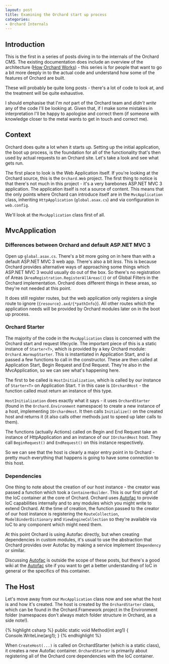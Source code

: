 ```yaml
---
layout: post
title: Examining the Orchard start up process
categories:
- Orchard Internals
---
```


## Introduction

This is the first in a series of posts diving in to the internals of the Orchard CMS. The existing documentation does include an overview of the architecture ([How Orchard Works][]) - this series is for people that want to go a bit more deeply in to the actual code and understand how some of the features of Orchard are built.

These will probably be quite long posts - there's a lot of code to look at, and the treatment will be quite exhaustive.

I should emphasise that I'm *not* part of the Orchard team and *didn't write* any of the code I'll be looking at. Given that, if I make some mistakes in interpretation I'll be happy to apologise and correct them (if someone with knowledge closer to the metal wants to get in touch and correct me).

## Context

Orchard does quite a lot when it starts up. Setting up the initial application, the boot up process, is the foundation for all of the functionality that's then used by actual requests to an Orchard site. Let's take a look and see what gets run.

The first place to look is the Web Application itself. If you're looking at the Orchard source, this is the `Orchard.Web` project. The first thing to notice is that there's not much in this project - it's a very barebones ASP.NET MVC 3 application. The application itself is not a source of content. This means that the only points where Orchard can introduce itself are in the `MvcApplication` class, inheriting `HttpApplication` (`global.asax.cs`) and via configuration in `web.config`.

We'll look at the `MvcApplication` class first of all.

## MvcApplication

### Differences between Orchard and default ASP.NET MVC 3

Open up `global.asax.cs`. There's a bit more going on in here than with a default ASP.NET MVC 3 web app. There's also a bit *less*. This is because Orchard provides alternative ways of approaching some things which ASP.NET MVC 3 would usually do out of the box. So there's no registration of Areas (`AreaRegistration.RegisterAllAreas()`) or of Global Filters in the Orchard implementation. Orchard does different things in these areas, so they're not needed at this point.

It does still register routes, but the web application only registers a single route to ignore (`{resource}.axd/{*pathInfo}`). All other routes which the application needs will be provided by Orchard modules later on in the boot up process.

### Orchard Starter

The majority of the code in the `MvcApplication` class is concerned with the Orchard start and request lifecycle. The important piece of this is a static instance of `Starter<T>`, which is provided by a key Orchard module: `Orchard.WarmupStarter`. This is instantiated in Application Start, and is passed a few functions to call in the constructor. These are then called at Application Start, Begin Request and End Request. They're also in the MvcApplication, so we can see what's happening here.

The first to be called is `HostInitialization`, which is called by our instance of `Starter<T>` on Application Start. `T` in this case is `IOrchardHost` - the function called must return an instance of this type.

`HostInitialization` does exactly what it says - it uses `OrchardStarter` (found in the `Orchard.Environment` namespace) to create a new instance of a host, implementing `IOrchardHost`. It then calls `Initialize()` on the created host and returns it (it also calls other methods just to speed up later calls to them).

The functions (actually Actions) called on Begin and End Request take an instance of HttpApplication and an instance of our `IOrchardHost` host. They call `BeginRequest()` and `EndRequest()` on this instance respectively.

So we can see that the host is clearly a major entry point in to Orchard - pretty much everything that happens is going to have some connection to this host.

### Dependencies

One thing to note about the creation of our host instance - the creator was passed a function which took a `ContainerBuilder`. This is our first sight of the IoC container at the core of Orchard. Orchard uses [Autofac][] to provide IoC capabilities internally and to any modules which you might write to extend Orchard. At the time of creation, the function passed to the creator of our host instance is registering the `RouteCollection`, `ModelBinderDictionary` and  `ViewEngineCollection` so they're available via IoC to any component which might need them.

At this point Orchard is using Autofac directly, but when creating dependencies in custom modules, it's usual to use the abstraction that Orchard provides over Autofac by making a service implement `IDependency` or similar.

Discussing [Autofac][] is outside the scope of these posts, but there's a good wiki at the [Autofac][] site if you want to get a better understanding of IoC in general or the specifics of this container.

## The Host

Let's move away from our `MvcApplication` class now and see what the host is and how it's created. The host is created by the `OrchardStarter` class, which can be found in the Orchard.Framework project in the Environment folder (namespaces don't always match folder structure in Orchard, as a side note!).

{% highlight csharp %}
public static void Method(int arg1)
{
    Console.WriteLine(arg1);
}
{% endhighlight %}

When `CreateHost(...)` is called on OrchardStarter (which is a static class), it creates a new Autofac container. `OrchardStarter` is primarily about registering all of the Orchard core dependencies with the IoC container.

[How Orchard Works]: http://www.orchardproject.net/docs/How-Orchard-works.ashx
[Autofac]: http://code.google.com/p/autofac/
